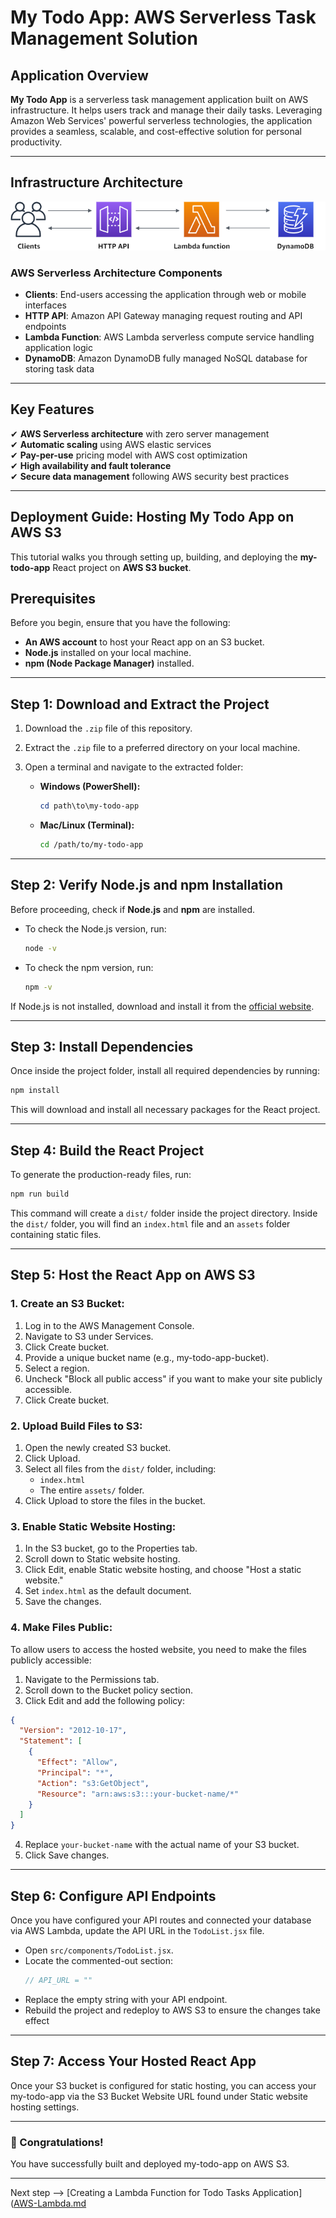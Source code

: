 # My Todo App: AWS Serverless Task Management Solution  

## **Application Overview**  

**My Todo App** is a serverless task management application built on AWS infrastructure. It helps users track and manage their daily tasks. Leveraging Amazon Web Services' powerful serverless technologies, the application provides a seamless, scalable, and cost-effective solution for personal productivity.  

---

## **Infrastructure Architecture**  

![AWS Serverless Architecture](ddb-crud.png)  

### **AWS Serverless Architecture Components**  

- **Clients**: End-users accessing the application through web or mobile interfaces  
- **HTTP API**: Amazon API Gateway managing request routing and API endpoints  
- **Lambda Function**: AWS Lambda serverless compute service handling application logic  
- **DynamoDB**: Amazon DynamoDB fully managed NoSQL database for storing task data  

---

## **Key Features**  

✔ **AWS Serverless architecture** with zero server management  
✔ **Automatic scaling** using AWS elastic services  
✔ **Pay-per-use** pricing model with AWS cost optimization  
✔ **High availability and fault tolerance**  
✔ **Secure data management** following AWS security best practices  

---

## **Deployment Guide: Hosting My Todo App on AWS S3**  

This tutorial walks you through setting up, building, and deploying the **my-todo-app** React project on **AWS S3 bucket**.  

## Prerequisites

Before you begin, ensure that you have the following:  
- **An AWS account** to host your React app on an S3 bucket.  
- **Node.js** installed on your local machine.  
- **npm (Node Package Manager)** installed.  

---

## Step 1: Download and Extract the Project

1. Download the `.zip` file of this repository.  
2. Extract the `.zip` file to a preferred directory on your local machine.  
3. Open a terminal and navigate to the extracted folder:

   - **Windows (PowerShell):**
     ```powershell
     cd path\to\my-todo-app
     ```
   - **Mac/Linux (Terminal):**
     ```bash
     cd /path/to/my-todo-app
     ```

---

## Step 2: Verify Node.js and npm Installation

Before proceeding, check if **Node.js** and **npm** are installed.

- To check the Node.js version, run:
  ```bash
  node -v
  ```

- To check the npm version, run:
  ```bash
  npm -v
  ```

If Node.js is not installed, download and install it from the [official website](https://nodejs.org/).

---

## Step 3: Install Dependencies

Once inside the project folder, install all required dependencies by running:

```bash
npm install
```

This will download and install all necessary packages for the React project.

---

## Step 4: Build the React Project

To generate the production-ready files, run:

```bash
npm run build
```

This command will create a `dist/` folder inside the project directory.
Inside the `dist/` folder, you will find an `index.html` file and an `assets` folder containing static files.

---

## Step 5: Host the React App on AWS S3

### 1. Create an S3 Bucket:
1. Log in to the AWS Management Console.
2. Navigate to S3 under Services.
3. Click Create bucket.
4. Provide a unique bucket name (e.g., my-todo-app-bucket).
5. Select a region.
6. Uncheck "Block all public access" if you want to make your site publicly accessible.
7. Click Create bucket.

### 2. Upload Build Files to S3:
1. Open the newly created S3 bucket.
2. Click Upload.
3. Select all files from the `dist/` folder, including:
   - `index.html`
   - The entire `assets/` folder.
4. Click Upload to store the files in the bucket.

### 3. Enable Static Website Hosting:
1. In the S3 bucket, go to the Properties tab.
2. Scroll down to Static website hosting.
3. Click Edit, enable Static website hosting, and choose "Host a static website."
4. Set `index.html` as the default document.
5. Save the changes.

### 4. Make Files Public:

To allow users to access the hosted website, you need to make the files publicly accessible:
1. Navigate to the Permissions tab.
2. Scroll down to the Bucket policy section.
3. Click Edit and add the following policy:

```json
{
  "Version": "2012-10-17",
  "Statement": [
    {
      "Effect": "Allow",
      "Principal": "*",
      "Action": "s3:GetObject",
      "Resource": "arn:aws:s3:::your-bucket-name/*"
    }
  ]
}
```

4. Replace `your-bucket-name` with the actual name of your S3 bucket.
5. Click Save changes.

---

## Step 6: Configure API Endpoints

Once you have configured your API routes and connected your database via AWS Lambda, update the API URL in the `TodoList.jsx` file.
- Open `src/components/TodoList.jsx`.
- Locate the commented-out section:
  ```javascript
  // API_URL = ""
  ```
- Replace the empty string with your API endpoint.
- Rebuild the project and redeploy to AWS S3 to ensure the changes take effect
---

## Step 7: Access Your Hosted React App

Once your S3 bucket is configured for static hosting, you can access your my-todo-app via the S3 Bucket Website URL found under Static website hosting settings.

---

### 🎉 Congratulations!

You have successfully built and deployed my-todo-app on AWS S3.

---
Next step --> [Creating a Lambda Function for Todo Tasks Application]([AWS-Lambda.md]([https://github.com/mmidouin/AWS-Lambda-CS260](https://github.com/mmidouin/AWS-Lambda-CS260/blob/main/README.md))
